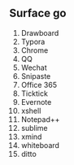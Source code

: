 ## Surface go
1. Drawboard
2. Typora
3. Chrome
4. QQ
5. Wechat
6. Snipaste
7. Office 365
8. Ticktick
9. Evernote
10. xshell
11. Notepad++
12. sublime
13. xmind
14. whiteboard
15. ditto

